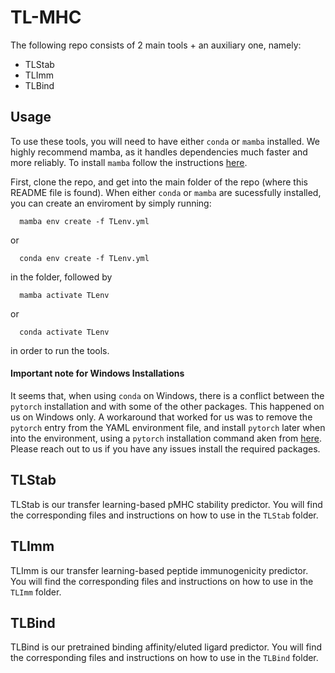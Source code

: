 # TL-MHC

The following repo consists of 2 main tools + an auxiliary one, namely:
- TLStab
- TLImm
- TLBind

## Usage

To use these tools, you will need to have either `conda` or `mamba` installed. We highly recommend mamba, as it handles dependencies much faster and more reliably. To install `mamba` follow the instructions [here](https://mamba.readthedocs.io/en/latest/mamba-installation.html). 

First, clone the repo, and get into the main folder of the repo (where this README file is found). When either `conda` or `mamba` are sucessfully installed, you can create an enviroment by simply running:

```
  mamba env create -f TLenv.yml
```
or
```
  conda env create -f TLenv.yml
```

in the folder, followed by
```
  mamba activate TLenv
```
or
```
  conda activate TLenv
```
in order to run the tools. 

#### Important note for Windows Installations

It seems that, when using `conda` on Windows, there is a conflict between the `pytorch` installation and with some of the other packages. This happened on us on Windows only. A workaround that worked for us was to remove the `pytorch` entry from the YAML environment file, and install `pytorch` later when into the environment, using a `pytorch` installation command aken from [here](https://pytorch.org/get-started/locally/). Please reach out to us if you have any issues install the required packages. 

## TLStab

TLStab is our transfer learning-based pMHC stability predictor. You will find the corresponding files and instructions on how to use in the `TLStab` folder. 


## TLImm

TLImm is our transfer learning-based peptide immunogenicity predictor. You will find the corresponding files and instructions on how to use in the `TLImm` folder.

## TLBind

TLBind is our pretrained binding affinity/eluted ligard predictor. You will find the corresponding files and instructions on how to use in the `TLBind` folder.
